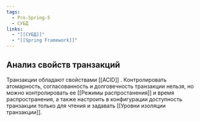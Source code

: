 ```yaml
---
tags:
  - Pro-Spring-5
  - СУБД
links:
  - "[[СУБД]]"
  - "[[Spring Framework]]"
---
```

## Анализ свойств транзакций
Транзакции обладают свойствами [[ACID]] .
Контролировать атомарность, согласованность и долговечность транзакции нельзя, но можно контролировать ее [[Режимы распростанения]] и время распространения, а также настроить в конфигурации доступность транзакции только для чтения и задавать [[Уровни изоляции транзакции]].

